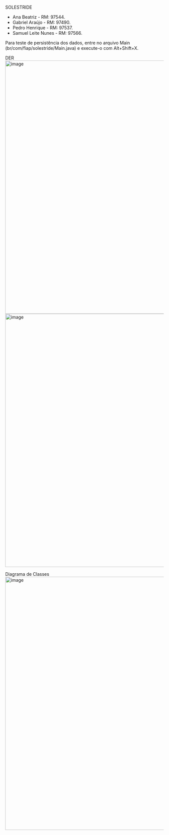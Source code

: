 SOLESTRIDE

- Ana Beatriz - RM: 97544.
- Gabriel Araújo - RM: 97490.
- Pedro Henrique - RM: 97537.
- Samuel Leite Nunes - RM: 97566.

Para teste de persistência dos dados, entre no arquivo Main (br/com/fiap/solestride/Main.java) e execute-o com Alt+Shift+X.

DER
<img width="805" alt="image" src="https://github.com/pedro2398/solestride-java/assets/103459126/d958e6db-368f-4656-ae08-e87d8f25bf89">
<img width="805" alt="image" src="https://github.com/pedro2398/solestride-java/assets/103459126/c5e08d6b-17dd-440d-a362-f860055ba104">

Diagrama de Classes
<img width="805" alt="image"  src="https://github.com/pedro2398/solestride-java/assets/103459126/11ccda8e-c010-4cbe-aea7-58181648ee4a">


